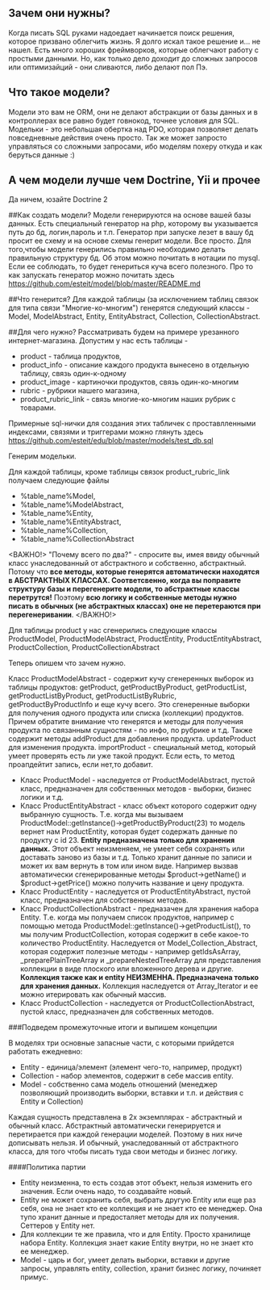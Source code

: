 ## Зачем они нужны?

Когда писать SQL руками надоедает начинается поиск решения, которое призвано облегчить жизнь. Я долго искал такое решение и... не нашел. Есть много хороших фреймворков, которые облегчают работу с простыми данными. Но, как только дело доходит до сложных запросов или оптимизайций - они сливаются, либо делают пол Пэ.

## Что такое модели?
Модели это вам не ORM, они не делают абстракции от базы данных и в контроллерах все равно будет говнокод, точнее условия для SQL. Модельки - это небольшая обертка над PDO, которая позволяет делать повседневные действия очень просто. Так же может запросто управляться со сложными запросами, ибо моделям похеру откуда и как беруться данные :)

## А чем модели лучше чем Doctrine, Yii и прочее
Да ничем, юзайте Doctrine 2


##Как создать модели?
Модели генерируются на основе вашей базы данных. Есть специальный генератор на php, которому вы указывается путь до бд, логин,пароль и т.п. Генератор при запуске лезет в вашу бд просит ее схему и на основе схемы генерит модели. Все просто. Для того,чтобы модели генерились правильно необходимо делать правильную структуру бд. Об этом можно почитать в нотации по mysql. Если ее соблюдать, то будет генериться куча всего полезного.
Про то как запускать генератор можно почитать  здесь https://github.com/esteit/model/blob/master/README.md

##Что генерится?
Для каждой таблицы (за исключением таблиц связок для типа связи "Многие-ко-многим") генерятся следующий классы - Model, ModelAbstract, Entity, EntityAbstract, Collection, CollectionAbstract.

##Для чего нужно?
Рассматривать будем на примере урезанного интернет-магазина. Допустим у нас есть таблицы -
- product - таблица продуктов,
- product_info - описание каждого продукта вынесено в отдельную таблицу, связь один-к-одному
- product_image - картиночки продуктов, связь один-ко-многим
- rubric - рубрики нашего магазина,
- product_rubric_link - связь многие-ко-многим наших рубрик с товарами.

Примерные sql-нички для создания этих табличек с проставлленными индексами, связями и триггерами можно глянуть здесь 
https://github.com/esteit/edu/blob/master/models/test_db.sql
      
Генерим модельки. 

Для каждой таблицы, кроме таблицы связок product_rubric_link получаем следующие файлы

- %table_name%Model,
- %table_name%ModelAbstract,
- %table_name%Entity, 
- %table_name%EntityAbstract,
- %table_name%Collection, 
- %table_name%CollectionAbstract

<ВАЖНО!>
"Почему всего по два?" - спросите вы, имея ввиду обычный класс унаследованный от абстрактного и собственно, абстрактный. Потому что  **все методы, которые генерятся автоматически находятся в АБСТРАКТНЫХ КЛАССАХ. Соответсвенно, когда вы поправите структуру базы и перегенерите модели, то абстрактные классы перетрутся!** Поэтому  **всю логику и собственные методы нужно писать в обычных (не абстрактных классах) оне не перетераются при перегенеривании**. 
</ВАЖНО!>

Для таблицы product у нас сгенерились следующие классы
ProductModel, ProductModelAbstract, ProductEntity, ProductEntityAbstract, ProductCollection, ProductCollectionAbstract

Теперь опишем что зачем нужно.

Класс ProductModelAbstract -  содержит кучу сгенеренных выборок из таблицы продуктов: getProduct, getProductByProduct, getProductList, getProductListByProduct, getProductListByRubric, getProductByProductInfo и еще кучу всего. Это сгенеренные выборки для получения одного продукта или списка (коллекции) продуктов. Причем обратите внимание что генерятся и методы для получения продукта по связанным сущностям - по инфо, по рубрике и т.д.
Также содержит методы 
addProduct для добавления продукта.
updateProduct для изменения продукта.
importProduct - специальный метод, который умеет проверять есть ли уже такой продукт. Если есть, то метод проапдейтит запись, если нет,то добавит.



- Класс ProductModel - наследуется от ProductModelAbstract, пустой класс, предназначен для собственных методов - выборки, бизнес логики и т.д.
- Класс ProductEntityAbstract - класс объект которого содержит одну выбранную сущность. Т.е. когда мы вызываем  ProductModel::getInstance()->getProductByProduct(23) то модель вернет нам ProductEntity, которая будет содержать данные по продукту с id 23.  **Entity предназначена только для хранения данных.** Этот объект неизменяем, не умеет себя сохранять или доставать заново из базы и т.д. Только хранит данные по записи и может их вам вернуть в том или ином виде. Например вызвав автоматически сгенерированные методы $product->getName()  и $product->getPrice() можно получить название и цену продукта.
- Класс ProductEntity - наследуется от ProductEntityAbstract, пустой класс, предназначен для собственных методов.
- Класс ProductCollectionAbstract -  предназачен для хранения набора Entity.  Т.е. когда мы получаем список продуктов, например с помощью метода ProductModel::getInstance()->getProductList(), то мы получим ProductCollection, которая содержит в себе какое-то количество ProductEntity. Наследуется от Model_Collection_Abstract, которая содержит полезные методы - например getIdsAsArray, _preparePlainTreeArray и _prepareNestedTreeArray для представления коллекции в виде плоского или вложенного дерева и другие. **Коллекция также как и entity НЕИЗМЕННА. Предназначена только для хранения данных.** Коллекция наследуется от Array_Iterator  и ее можно итерировать как обычный массив.
- Класс ProductCollection - наследуется от ProductCollectionAbstract, пустой класс, предназначен для собственных методов.

###Подведем промежуточные итоги и выпишем концепции

В моделях три основные запасные части, с которыми прийдется работать ежедневно:

- Entity - единица/элемент (элемент чего-то, например, продукт)
- Collection - набор элементов, содержит в себе массив entity.
- Model - собственно сама модель отношений (менеджер позволяющий производить выборки, вставки и т.п. и действия с Entity и Collection)

Каждая сущность представлена в 2х экземплярах - абстрактный и обычный класс. Абстрактный автоматически генерируется и перетирается при каждой генерации моделей. Поэтому в них ниче дописывать нельзя. И обычный, унаследованный от абстрактного класса, для того чтобы писать туда свои методы и бизнес логику. 

####Политика партии

- Entity неизменна, то есть создав этот объект, нельзя изменить его значения. Если очень надо, то создавайте новый.
- Entity не может сохранить себя, выбрать другую Entity или еще раз себя, она не знает кто ее коллекция и не знает кто ее менеджер. Она тупо хранит данные и предосталяет методы для их получения. Сеттеров у Entity нет.
- Для коллекции те же правила, что и для Entity. Просто хранилище набора Entity. Коллекция знает какие Entity внутри, но не знает кто ее менеджер.
- Model - царь и бог, умеет делать выборки, вставки и другие запросы, управлять entity, collection, хранит бизнес логику, починяет примус.
